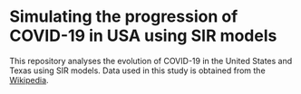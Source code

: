 # Simulating the progression of COVID-19 in USA using SIR models
This repository analyses the evolution of COVID-19 in the United States and Texas using SIR models.
Data used in this study is obtained from the [Wikipedia](https://en.wikipedia.org/wiki/2020_coronavirus_outbreak_in_the_United_States).
